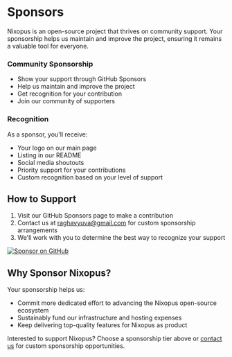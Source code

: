 # Sponsors

<script setup>
import SponsorsShowcase from '../.vitepress/components/SponsorsShowcase.vue'
</script>
<SponsorsShowcase />

Nixopus is an open-source project that thrives on community support. Your sponsorship helps us maintain and improve the project, ensuring it remains a valuable tool for everyone.

### Community Sponsorship

- Show your support through GitHub Sponsors
- Help us maintain and improve the project
- Get recognition for your contribution
- Join our community of supporters

### Recognition

As a sponsor, you'll receive:

- Your logo on our main page
- Listing in our README
- Social media shoutouts
- Priority support for your contributions
- Custom recognition based on your level of support

## How to Support

1. Visit our GitHub Sponsors page to make a contribution
2. Contact us at [raghavyuva@gmail.com](mailto:raghavyuva@gmail.com) for custom sponsorship arrangements
3. We'll work with you to determine the best way to recognize your support

[![Sponsor on GitHub](https://img.shields.io/badge/Sponsor%20on%20GitHub-%2300A67E?style=for-the-badge&logo=github&logoColor=white)](https://github.com/sponsors/raghavyuva)

## Why Sponsor Nixopus?

Your sponsorship helps us:

- Commit more dedicated effort to advancing the Nixopus open-source ecosystem
- Sustainably fund our infrastructure and hosting expenses
- Keep delivering top-quality features for Nixopus as product

Interested to support Nixopus? Choose a sponsorship tier above or [contact us](/contact/) for custom sponsorship opportunities.
